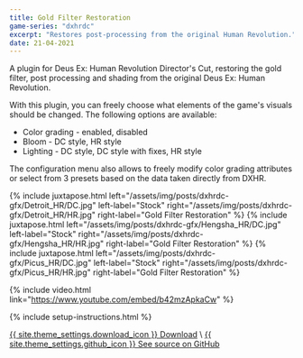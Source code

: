 ```yaml
---
title: Gold Filter Restoration
game-series: "dxhrdc"
excerpt: "Restores post-processing from the original Human Revolution."
date: 21-04-2021
---
```


A plugin for Deus Ex: Human Revolution Director's Cut, restoring the gold filter, post processing and shading from the original Deus Ex: Human Revolution.

With this plugin, you can freely choose what elements of the game's visuals should be changed. The following options are available:

* Color grading - enabled, disabled
* Bloom - DC style, HR style
* Lighting - DC style, DC style with fixes, HR style

The configuration menu also allows to freely modify color grading attributes or select from 3 presets based on the data taken directly from DXHR.

{% include juxtapose.html left="/assets/img/posts/dxhrdc-gfx/Detroit_HR/DC.jpg" left-label="Stock"
                right="/assets/img/posts/dxhrdc-gfx/Detroit_HR/HR.jpg" right-label="Gold Filter Restoration" %}
{% include juxtapose.html left="/assets/img/posts/dxhrdc-gfx/Hengsha_HR/DC.jpg" left-label="Stock"
                right="/assets/img/posts/dxhrdc-gfx/Hengsha_HR/HR.jpg" right-label="Gold Filter Restoration" %}
{% include juxtapose.html left="/assets/img/posts/dxhrdc-gfx/Picus_HR/DC.jpg" left-label="Stock"
                right="/assets/img/posts/dxhrdc-gfx/Picus_HR/HR.jpg" right-label="Gold Filter Restoration" %}

{% include video.html link="https://www.youtube.com/embed/b42mzApkaCw" %}

{% include setup-instructions.html %}

<a href="https://github.com/CookiePLMonster/DXHRDC-GFX/releases/latest/download/DXHRDC-GFX.zip" class="button" role="button">{{ site.theme_settings.download_icon }} Download</a> \\
<a href="https://github.com/CookiePLMonster/DXHRDC-GFX" class="button github" role="button" target="_blank">{{ site.theme_settings.github_icon }} See source on GitHub</a>